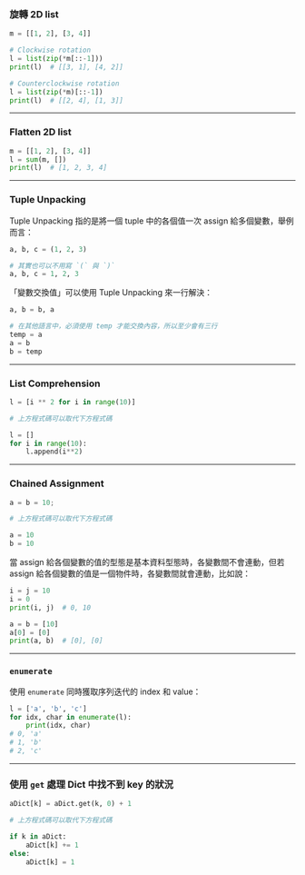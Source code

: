 ### 旋轉 2D list

```Python
m = [[1, 2], [3, 4]]

# Clockwise rotation
l = list(zip(*m[::-1]))
print(l)  # [[3, 1], [4, 2]]

# Counterclockwise rotation
l = list(zip(*m)[::-1])
print(l)  # [[2, 4], [1, 3]]
```

---

### Flatten 2D list

```Python
m = [[1, 2], [3, 4]]
l = sum(m, [])
print(l)  # [1, 2, 3, 4]
```

---

### Tuple Unpacking

Tuple Unpacking 指的是將一個 tuple 中的各個值一次 assign 給多個變數，舉例而言：

```python
a, b, c = (1, 2, 3)

# 其實也可以不用寫 `(` 與 `)`
a, b, c = 1, 2, 3
```

「變數交換值」可以使用 Tuple Unpacking 來一行解決：

```python
a, b = b, a

# 在其他語言中，必須使用 temp 才能交換內容，所以至少會有三行
temp = a
a = b
b = temp
```

---

### List Comprehension

```python
l = [i ** 2 for i in range(10)]

# 上方程式碼可以取代下方程式碼

l = []
for i in range(10):
	l.append(i**2)
```

---

### Chained Assignment

```python
a = b = 10;

# 上方程式碼可以取代下方程式碼

a = 10
b = 10
```

當 assign 給各個變數的值的型態是基本資料型態時，各變數間不會連動，但若 assign 給各個變數的值是一個物件時，各變數間就會連動，比如說：

```python
i = j = 10
i = 0
print(i, j)  # 0, 10

a = b = [10]
a[0] = [0]
print(a, b)  # [0], [0]
```

---

### `enumerate`

使用 `enumerate` 同時獲取序列迭代的 index 和 value：

```python
l = ['a', 'b', 'c']
for idx, char in enumerate(l):
	print(idx, char)
# 0, 'a'
# 1, 'b'
# 2, 'c'
```

---

### 使用 `get` 處理 Dict 中找不到 key 的狀況

```python
aDict[k] = aDict.get(k, 0) + 1

# 上方程式碼可以取代下方程式碼

if k in aDict:
	aDict[k] += 1
else:
	aDict[k] = 1
```

